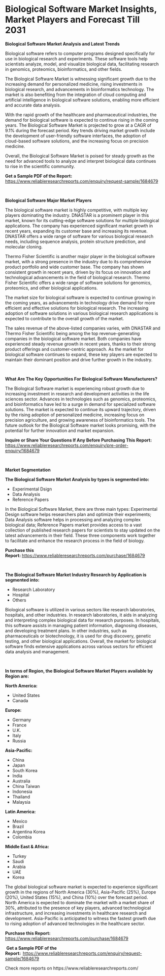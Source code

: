 <p><h1>Biological Software Market Insights, Market Players and Forecast Till 2031</h1></p><p><strong>Biological Software Market Analysis and Latest Trends</strong></p>
<p><p>Biological software refers to computer programs designed specifically for use in biological research and experiments. These software tools help scientists analyze, model, and visualize biological data, facilitating research in genomics, proteomics, bioinformatics, and other fields.</p><p>The Biological Software Market is witnessing significant growth due to the increasing demand for personalized medicine, rising investments in biological research, and advancements in bioinformatics technology. The market is also benefiting from the integration of cloud computing and artificial intelligence in biological software solutions, enabling more efficient and accurate data analysis.</p><p>With the rapid growth of the healthcare and pharmaceutical industries, the demand for biological software is expected to continue rising in the coming years. The Biological Software Market is projected to grow at a CAGR of 9.1% during the forecast period. Key trends driving market growth include the development of user-friendly software interfaces, the adoption of cloud-based software solutions, and the increasing focus on precision medicine.</p><p>Overall, the Biological Software Market is poised for steady growth as the need for advanced tools to analyze and interpret biological data continues to rise in the scientific community.</p></p>
<p><strong>Get a Sample PDF of the Report:&nbsp;</strong> <a href="https://www.reliableresearchreports.com/enquiry/request-sample/1684679">https://www.reliableresearchreports.com/enquiry/request-sample/1684679</a></p>
<p>&nbsp;</p>
<p><strong>Biological Software Major Market Players</strong></p>
<p><p>The biological software market is highly competitive, with multiple key players dominating the industry. DNASTAR is a prominent player in this market, known for its cutting-edge software solutions for multiple biological applications. The company has experienced significant market growth in recent years, expanding its customer base and increasing its revenue. DNASTAR offers a wide range of software for various biological research needs, including sequence analysis, protein structure prediction, and molecular cloning.</p><p>Thermo Fisher Scientific is another major player in the biological software market, with a strong presence in the industry due to its comprehensive product portfolio and wide customer base. The company has shown consistent growth in recent years, driven by its focus on innovation and technological advancements in the field of biological research. Thermo Fisher Scientific offers a wide range of software solutions for genomics, proteomics, and other biological applications.</p><p>The market size for biological software is expected to continue growing in the coming years, as advancements in technology drive demand for more efficient and effective solutions for biological research. The increasing adoption of software solutions in various biological research applications is expected to contribute to the overall growth of the market.</p><p>The sales revenue of the above-listed companies varies, with DNASTAR and Thermo Fisher Scientific being among the top revenue-generating companies in the biological software market. Both companies have experienced steady revenue growth in recent years, thanks to their strong product offerings and customer-centric approach. As the market for biological software continues to expand, these key players are expected to maintain their dominant position and drive further growth in the industry.</p></p>
<p>&nbsp;</p>
<p><strong>What Are The Key Opportunities For Biological Software Manufacturers?</strong></p>
<p><p>The Biological Software market is experiencing robust growth due to increasing investment in research and development activities in the life sciences sector. Advances in technologies such as genomics, proteomics, and bioinformatics have led to a surge in demand for specialized software solutions. The market is expected to continue its upward trajectory, driven by the rising adoption of personalized medicine, increasing focus on precision agriculture, and growing awareness of bioinformatics tools. The future outlook for the Biological Software market looks promising, with the potential for further innovation and market expansion.</p></p>
<p><strong>Inquire or Share Your Questions If Any Before Purchasing This Report:</strong> <a href="https://www.reliableresearchreports.com/enquiry/pre-order-enquiry/1684679">https://www.reliableresearchreports.com/enquiry/pre-order-enquiry/1684679</a></p>
<p>&nbsp;</p>
<p><strong>Market Segmentation</strong></p>
<p><strong>The Biological Software Market Analysis by types is segmented into:</strong></p>
<p><ul><li>Experimental Dsign</li><li>Data Analysis</li><li>Reference Papers</li></ul></p>
<p><p>In the Biological Software Market, there are three main types: Experimental Design software helps researchers plan and optimize their experiments; Data Analysis software helps in processing and analyzing complex biological data; Reference Papers market provides access to a vast collection of published research papers for scientists to stay updated on the latest advancements in their field. These three components work together to facilitate and enhance the research process in the field of biology.</p></p>
<p><strong>Purchase this Report:&nbsp;</strong><a href="https://www.reliableresearchreports.com/purchase/1684679">https://www.reliableresearchreports.com/purchase/1684679</a></p>
<p>&nbsp;</p>
<p><strong>The Biological Software Market Industry Research by Application is segmented into:</strong></p>
<p><ul><li>Research Laboratory</li><li>Hospital</li><li>Others</li></ul></p>
<p><p>Biological software is utilized in various sectors like research laboratories, hospitals, and other industries. In research laboratories, it aids in analyzing and interpreting complex biological data for research purposes. In hospitals, this software assists in managing patient information, diagnosing diseases, and developing treatment plans. In other industries, such as pharmaceuticals or biotechnology, it is used for drug discovery, genetic testing, and other biological applications. Overall, the market for biological software finds extensive applications across various sectors for efficient data analysis and management.</p></p>
<p>&nbsp;</p>
<p><strong>In terms of Region, the Biological Software Market Players available by Region are:</strong></p>
<p>
    <p> <strong> North America: </strong>
        <ul>
            <li>United States</li>
            <li>Canada</li>
        </ul>
        </p> 
    <p> <strong> Europe: </strong>
        <ul>
            <li>Germany</li>
            <li>France</li>
            <li>U.K.</li>
            <li>Italy</li>
            <li>Russia</li>
        </ul>
        </p> 
    <p> <strong> Asia-Pacific: </strong>
        <ul>
            <li>China</li>
            <li>Japan</li>
            <li>South Korea</li>
            <li>India</li>
            <li>Australia</li>
            <li>China Taiwan</li>
            <li>Indonesia</li>
            <li>Thailand</li>
            <li>Malaysia</li>
        </ul>
        </p> 
    <p> <strong> Latin America: </strong>
        <ul>
            <li>Mexico</li>
            <li>Brazil</li>
            <li>Argentina Korea</li>
            <li>Colombia</li>
        </ul>
        </p> 
    <p> <strong> Middle East & Africa: </strong>
        <ul>
            <li>Turkey</li>
            <li>Saudi</li>
            <li>Arabia</li>
            <li>UAE</li>
            <li>Korea</li>
        </ul>
    </p>
    </p>
<p><p>The global biological software market is expected to experience significant growth in the regions of North America (30%), Asia-Pacific (25%), Europe (20%), United States (15%), and China (10%) over the forecast period. North America is expected to dominate the market with a market share of 30%, attributed to the presence of key players, advanced technological infrastructure, and increasing investments in healthcare research and development. Asia-Pacific is anticipated to witness the fastest growth due to rising adoption of advanced technologies in the healthcare sector.</p></p>
<p><strong>Purchase this Report: </strong><a href="https://www.reliableresearchreports.com/purchase/1684679">https://www.reliableresearchreports.com/purchase/1684679</a></p>
<p>&nbsp;<strong>Get a Sample PDF of the Report:&nbsp;&nbsp;</strong><a href="https://www.reliableresearchreports.com/enquiry/request-sample/1684679">https://www.reliableresearchreports.com/enquiry/request-sample/1684679</a></p>
<p><strong></strong></p>
<p>Check more reports on https://www.reliableresearchreports.com/</p>